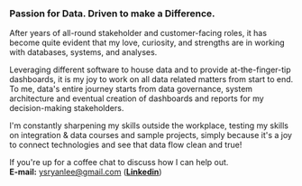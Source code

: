 ### Passion for Data. Driven to make a Difference.

After years of all-round stakeholder and customer-facing roles, it has become quite evident that my love, curiosity, and strengths are in working with databases, systems, and analyses.

Leveraging different software to house data and to provide at-the-finger-tip dashboards, it is my joy to work on all data related matters from start to end. To me, data's entire journey starts from data governance, system architecture and eventual creation of dashboards and reports for my decision-making stakeholders.

I'm constantly sharpening my skills outside the workplace, testing my skills on integration & data courses and sample projects, simply because it's a joy to connect technologies and see that data flow clean and true!

If you're up for a coffee chat to discuss how I can help out.</br>
  __E-mail:__ ysryanlee@gmail.com (__[Linkedin](https://www.linkedin.com/in/ysryanlee/)__)
